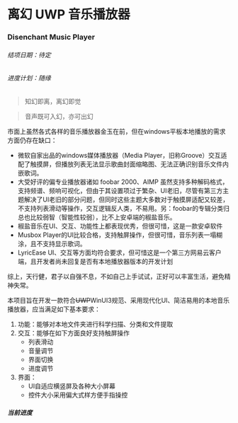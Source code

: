 # 离幻 UWP 音乐播放器
### Disenchant Music Player

###### 结项日期：待定
###### 进度计划：随缘

> 知幻即离，离幻即觉

> 音声既可入幻，亦可出幻

市面上虽然各式各样的音乐播放器金玉在前，但在windows平板本地播放的需求方面仍存在缺口：
- 微软自家出品的windows媒体播放器（Media Player，旧称Groove）交互适配了触摸屏，但播放列表无法显示歌曲封面缩略图、无法正确识别音乐文件内嵌歌词。
- 大受好评的偏专业播放器诸如 foobar 2000、AIMP 虽然支持多种解码格式，支持频谱、频响可视化，但由于其设置项过于繁杂、UI老旧，尽管有第三方主题解决了UI老旧的部分问题，但同时这些主题大多数对于触摸屏适配又较差，不支持列表滑动等操作，交互逻辑反人类，不易用。另：foobar的专辑分类归总也比较弱智（智能性较弱），比不上安卓端的椒盐音乐。
- 椒盐音乐在UI、交互、功能性上都表现优秀，但很可惜，这是一款安卓软件
- Musbox Player的UI比较合格，支持触屏操作，但很可惜，音乐列表一塌糊涂，且不支持显示歌词。
- LyricEase UI、交互等方面均符合要求，但可惜这是一个第三方网易云客户端，且开发者尚未回复是否有本地播放器版本的开发计划

综上，天行健，君子以自强不息，不如自己上手试试，正好可以丰富生活，避免精神失常。


本项目旨在开发一款符合~~UWP~~WinUI3规范、采用现代化UI、简洁易用的本地音乐播放器，应当满足如下基本要求：
1. 功能：能够对本地文件夹进行科学扫描、分类和文件提取
2. 交互：能够在如下方面良好支持触屏操作
    - 列表滑动
    - 音量调节
    - 界面切换
    - 进度调节
3. 界面：
    - UI自适应横竖屏及各种大小屏幕
    - 控件大小采用偏大式样方便手指操控


##### 当前进度
[](./Assets/Images/Snipaste_2023-02-22_17-32-19.png)
